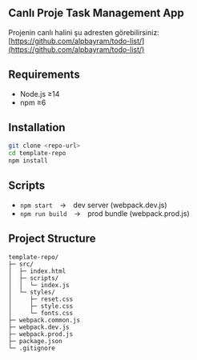 ## Canlı Proje Task Management App
Projenin canlı halini şu adresten görebilirsiniz:  
[https://github.com/alpbayram/todo-list/](https://github.com/alpbayram/todo-list/)

## Requirements
- Node.js ≥14  
- npm ≥6  

## Installation
```bash
git clone <repo-url>
cd template-repo
npm install
```

## Scripts
- `npm start` → dev server (webpack.dev.js)  
- `npm run build` → prod bundle (webpack.prod.js)  

## Project Structure
```
template-repo/
├─ src/
│  ├─ index.html
│  ├─ scripts/
│  │  └─ index.js
│  └─ styles/
│     ├─ reset.css
│     ├─ style.css
│     └─ fonts.css
├─ webpack.common.js
├─ webpack.dev.js
├─ webpack.prod.js
├─ package.json
└─ .gitignore
```
